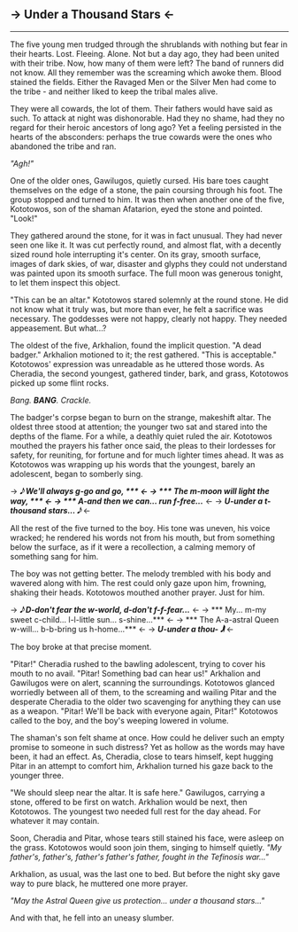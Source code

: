## -> Under a Thousand Stars <-
___
The five young men trudged through the shrublands with nothing but fear in their hearts. Lost. Fleeing. Alone. Not but a day ago, they had been united with their tribe. Now, how many of them were left? The band of runners did not know. All they remember was the screaming which awoke them. Blood stained the fields. Either the Ravaged Men or the Silver Men had come to the tribe - and neither liked to keep the tribal males alive.

They were all cowards, the lot of them. Their fathers would have said as such. To attack at night was dishonorable. Had they no shame, had they no regard for their heroic ancestors of long ago? Yet a feeling persisted in the hearts of the absconders: perhaps the true cowards were the ones who abandoned the tribe and ran.

*"Agh!"*

One of the older ones, Gawilugos, quietly cursed. His bare toes caught themselves on the edge of a stone, the pain coursing through his foot. The group stopped and turned to him. It was then when another one of the five, Kototowos, son of the shaman Afatarion, eyed the stone and pointed. "Look!"

They gathered around the stone, for it was in fact unusual. They had never seen one like it. It was cut perfectly round, and almost flat, with a decently sized round hole interrupting it's center. On its gray, smooth surface, images of dark skies, of war, disaster and glyphs they could not understand was painted upon its smooth surface. The full moon was generous tonight, to let them inspect this object.

"This can be an altar." Kototowos stared solemnly at the round stone. He did not know what it truly was, but more than ever, he felt a sacrifice was necessary. The goddesses were not happy, clearly not happy. They needed appeasement. But what...?

The oldest of the five, Arkhalion, found the implicit question. "A dead badger." Arkhalion motioned to it; the rest gathered. "This is acceptable." Kototowos' expression was unreadable as he uttered those words. As Cheradia, the second youngest, gathered tinder, bark, and grass, Kototowos picked up some flint rocks.

*Bang. **BANG**. Crackle.*

The badger's corpse began to burn on the strange, makeshift altar. The oldest three stood at attention; the younger two sat and stared into the depths of the flame. For a while, a deathly quiet ruled the air. Kototowos mouthed the prayers his father once said, the pleas to their lordesses for safety, for reuniting, for fortune and for much lighter times ahead. It was as Kototowos was wrapping up his words that the youngest, barely an adolescent, began to somberly sing.

-> ***𝅘𝅥𝅮 We'll always g-go and go, *** <-
-> *** The m-moon will light the way, *** <-
-> *** A-and then we can... run f-free...*** <-
-> ***U-under a t-thousand stars... 𝅘𝅥𝅮*** <-

All the rest of the five turned to the boy. His tone was uneven, his voice wracked; he rendered his words not from his mouth, but from something below the surface, as if it were a recollection, a calming memory of something sang for him.

The boy was not getting better. The melody trembled with his body and wavered along with him. The rest could only gaze upon him, frowning, shaking their heads. Kototowos mouthed another prayer. Just for him.

-> ***𝅘𝅥𝅮 D-don't fear the w-world, d-don't f-f-fear...*** <-
-> *** My... m-my sweet c-child... l-l-little sun... s-shine...*** <-
-> *** The A-a-astral Queen w-will... b-b-bring us h-home...*** <-
-> ***U-under a thou- 𝅘𝅥𝅲*** <-

The boy broke at that precise moment.

"Pitar!" Cheradia rushed to the bawling adolescent, trying to cover his mouth to no avail. "Pitar! Something bad can hear us!" Arkhalion and Gawilugos were on alert, scanning the surroundings. Kototowos glanced worriedly between all of them, to the screaming and wailing Pitar and the desperate Cheradia to the older two scavenging for anything they can use as a weapon. "Pitar! We'll be back with everyone again, Pitar!" Kototowos called to the boy, and the boy's weeping lowered in volume.

The shaman's son felt shame at once. How could he deliver such an empty promise to someone in such distress? Yet as hollow as the words may have been, it had an effect. As, Cheradia, close to tears himself, kept hugging Pitar in an attempt to comfort him, Arkhalion turned his gaze back to the younger three.

"We should sleep near the altar. It is safe here." Gawilugos, carrying a stone, offered to be first on watch. Arkhalion would be next, then Kototowos. The youngest two needed full rest for the day ahead. For whatever it may contain.

Soon, Cheradia and Pitar, whose tears still stained his face, were asleep on the grass. Kototowos would soon join them, singing to himself quietly. *"My father's, father's, father's father's father, fought in the Tefinosis war..."*

Arkhalion, as usual, was the last one to bed. But before the night sky gave way to pure black, he muttered one more prayer.

*"May the Astral Queen give us protection... under a thousand stars..."*

And with that, he fell into an uneasy slumber.